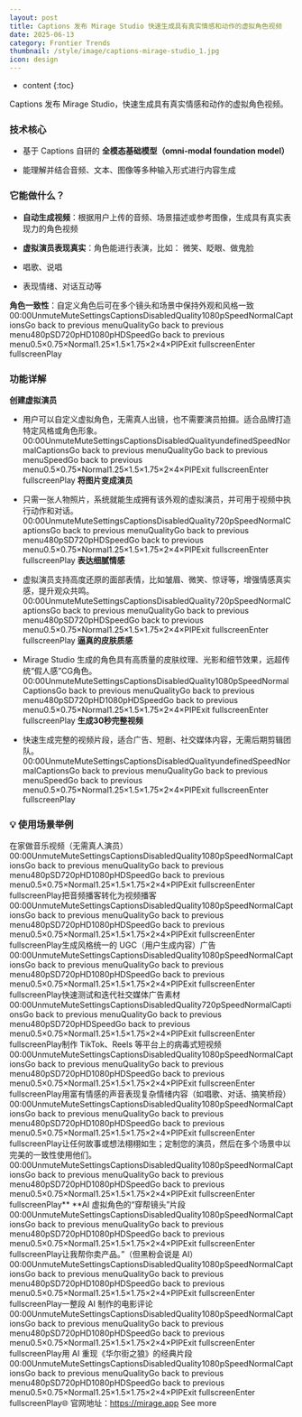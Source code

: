 ```yaml
---
layout: post
title: Captions 发布 Mirage Studio 快速生成具有真实情感和动作的虚拟角色视频
date: 2025-06-13
category: Frontier Trends
thumbnail: /style/image/captions-mirage-studio_1.jpg
icon: design
---
```

* content
{:toc}

Captions 发布 Mirage Studio，快速生成具有真实情感和动作的虚拟角色视频。

### 技术核心

- 基于 Captions 自研的 **全模态基础模型（omni-modal foundation model）**

- 能理解并结合音频、文本、图像等多种输入形式进行内容生成

### 它能做什么？

- **自动生成视频**：根据用户上传的音频、场景描述或参考图像，生成具有真实表现力的角色视频

- **虚拟演员表现真实**：角色能进行表演，比如：
微笑、眨眼、做鬼脸

- 唱歌、说唱

- 表现情绪、对话互动等

**角色一致性**：自定义角色后可在多个镜头和场景中保持外观和风格一致
00:00UnmuteMuteSettingsCaptionsDisabledQuality1080pSpeedNormalCaptionsGo back to previous menuQualityGo back to previous menu480pSD720pHD1080pHDSpeedGo back to previous menu0.5×0.75×Normal1.25×1.5×1.75×2×4×PIPExit fullscreenEnter fullscreenPlay
### 功能详解
**创建虚拟演员**

- 用户可以自定义虚拟角色，无需真人出镜，也不需要演员拍摄。适合品牌打造特定风格或角色形象。
00:00UnmuteMuteSettingsCaptionsDisabledQualityundefinedSpeedNormalCaptionsGo back to previous menuQualityGo back to previous menuSpeedGo back to previous menu0.5×0.75×Normal1.25×1.5×1.75×2×4×PIPExit fullscreenEnter fullscreenPlay
**将图片变成演员**

- 只需一张人物照片，系统就能生成拥有该外观的虚拟演员，并可用于视频中执行动作和对话。
00:00UnmuteMuteSettingsCaptionsDisabledQuality720pSpeedNormalCaptionsGo back to previous menuQualityGo back to previous menu480pSD720pHDSpeedGo back to previous menu0.5×0.75×Normal1.25×1.5×1.75×2×4×PIPExit fullscreenEnter fullscreenPlay
**表达细腻情感**

- 虚拟演员支持高度还原的面部表情，比如皱眉、微笑、惊讶等，增强情感真实感，提升观众共鸣。
00:00UnmuteMuteSettingsCaptionsDisabledQuality720pSpeedNormalCaptionsGo back to previous menuQualityGo back to previous menu480pSD720pHDSpeedGo back to previous menu0.5×0.75×Normal1.25×1.5×1.75×2×4×PIPExit fullscreenEnter fullscreenPlay
**逼真的皮肤质感**

- Mirage Studio 生成的角色具有高质量的皮肤纹理、光影和细节效果，远超传统“假人感”CG角色。
00:00UnmuteMuteSettingsCaptionsDisabledQuality1080pSpeedNormalCaptionsGo back to previous menuQualityGo back to previous menu480pSD720pHD1080pHDSpeedGo back to previous menu0.5×0.75×Normal1.25×1.5×1.75×2×4×PIPExit fullscreenEnter fullscreenPlay
**生成30秒完整视频**

- 快速生成完整的视频片段，适合广告、短剧、社交媒体内容，无需后期剪辑团队。
00:00UnmuteMuteSettingsCaptionsDisabledQualityundefinedSpeedNormalCaptionsGo back to previous menuQualityGo back to previous menuSpeedGo back to previous menu0.5×0.75×Normal1.25×1.5×1.75×2×4×PIPExit fullscreenEnter fullscreenPlay

### 💡 使用场景举例
在家做音乐视频（无需真人演员）
00:00UnmuteMuteSettingsCaptionsDisabledQuality1080pSpeedNormalCaptionsGo back to previous menuQualityGo back to previous menu480pSD720pHD1080pHDSpeedGo back to previous menu0.5×0.75×Normal1.25×1.5×1.75×2×4×PIPExit fullscreenEnter fullscreenPlay把音频播客转化为视频播客
00:00UnmuteMuteSettingsCaptionsDisabledQuality1080pSpeedNormalCaptionsGo back to previous menuQualityGo back to previous menu480pSD720pHD1080pHDSpeedGo back to previous menu0.5×0.75×Normal1.25×1.5×1.75×2×4×PIPExit fullscreenEnter fullscreenPlay生成风格统一的 UGC（用户生成内容）广告
00:00UnmuteMuteSettingsCaptionsDisabledQuality1080pSpeedNormalCaptionsGo back to previous menuQualityGo back to previous menu480pSD720pHD1080pHDSpeedGo back to previous menu0.5×0.75×Normal1.25×1.5×1.75×2×4×PIPExit fullscreenEnter fullscreenPlay快速测试和迭代社交媒体广告素材
00:00UnmuteMuteSettingsCaptionsDisabledQuality720pSpeedNormalCaptionsGo back to previous menuQualityGo back to previous menu480pSD720pHDSpeedGo back to previous menu0.5×0.75×Normal1.25×1.5×1.75×2×4×PIPExit fullscreenEnter fullscreenPlay制作 TikTok、Reels 等平台上的病毒式短视频
00:00UnmuteMuteSettingsCaptionsDisabledQuality1080pSpeedNormalCaptionsGo back to previous menuQualityGo back to previous menu480pSD720pHD1080pHDSpeedGo back to previous menu0.5×0.75×Normal1.25×1.5×1.75×2×4×PIPExit fullscreenEnter fullscreenPlay用富有情感的声音表现复杂情绪内容（如唱歌、对话、搞笑桥段）
00:00UnmuteMuteSettingsCaptionsDisabledQuality1080pSpeedNormalCaptionsGo back to previous menuQualityGo back to previous menu480pSD720pHD1080pHDSpeedGo back to previous menu0.5×0.75×Normal1.25×1.5×1.75×2×4×PIPExit fullscreenEnter fullscreenPlay让任何故事或想法栩栩如生；定制您的演员，然后在多个场景中以完美的一致性使用他们。
00:00UnmuteMuteSettingsCaptionsDisabledQuality1080pSpeedNormalCaptionsGo back to previous menuQualityGo back to previous menu480pSD720pHD1080pHDSpeedGo back to previous menu0.5×0.75×Normal1.25×1.5×1.75×2×4×PIPExit fullscreenEnter fullscreenPlay** **AI 虚拟角色的“穿帮镜头”片段
00:00UnmuteMuteSettingsCaptionsDisabledQuality1080pSpeedNormalCaptionsGo back to previous menuQualityGo back to previous menu480pSD720pHD1080pHDSpeedGo back to previous menu0.5×0.75×Normal1.25×1.5×1.75×2×4×PIPExit fullscreenEnter fullscreenPlay让我帮你卖产品。”（但黑粉会说是 AI）
00:00UnmuteMuteSettingsCaptionsDisabledQuality1080pSpeedNormalCaptionsGo back to previous menuQualityGo back to previous menu480pSD720pHD1080pHDSpeedGo back to previous menu0.5×0.75×Normal1.25×1.5×1.75×2×4×PIPExit fullscreenEnter fullscreenPlay一整段 AI 制作的电影评论
00:00UnmuteMuteSettingsCaptionsDisabledQuality1080pSpeedNormalCaptionsGo back to previous menuQualityGo back to previous menu480pSD720pHD1080pHDSpeedGo back to previous menu0.5×0.75×Normal1.25×1.5×1.75×2×4×PIPExit fullscreenEnter fullscreenPlay用 AI 重现《华尔街之狼》的经典片段
00:00UnmuteMuteSettingsCaptionsDisabledQuality1080pSpeedNormalCaptionsGo back to previous menuQualityGo back to previous menu480pSD720pHD1080pHDSpeedGo back to previous menu0.5×0.75×Normal1.25×1.5×1.75×2×4×PIPExit fullscreenEnter fullscreenPlay🌐 官网地址：https://mirage.app
See more